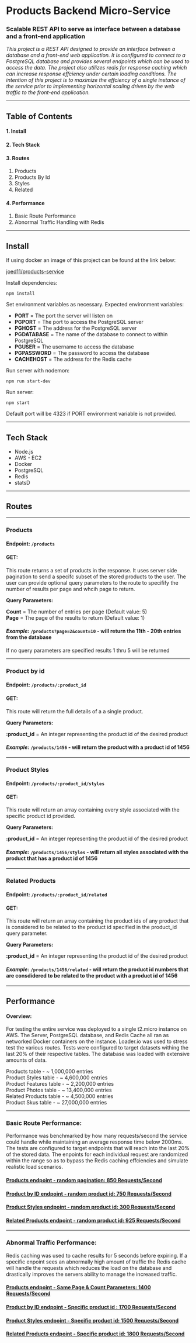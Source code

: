 # Products Backend Micro-Service

### Scalable REST API to serve as interface between a database and a front-end application

*This project is a REST API designed to provide an interface between a database and a front-end web application.  It is configured to connect to a PostgreSQL database and provides several endpoints which can be used to access the data.  The project also utilizes redis for response caching which can increase response effciency under certain loading conditions.  The intention of this project is to maximize the effciency of a single instance of the service prior to implementing horizontal scaling driven by the web traffic to the front-end application.*

-----------------------------------------------------------------------------------------------------------------------------

## Table of Contents
#### 1. Install
#### 2. Tech Stack
#### 3. Routes
   1. Products
   1. Products By Id
   1. Styles
   1. Related
#### 4. Performance
   1. Basic Route Performance
   1. Abnormal Traffic Handling with Redis
   
-----------------------------------------------------------------------------------------------------------------------------

## Install

If using docker an image of this project can be found at the link below:

[joed11/products-service](https://hub.docker.com/repository/docker/joed11/sdc-product-service)


Install dependencies:

   `npm install`

Set environment variables as necessary.  Expected environment variables:

   * **PORT** = The port the server will listen on
   * **PGPORT** = The port to access the PostgreSQL server
   * **PGHOST** = The address for the PostgreSQL server
   * **PGDATABASE** = The name of the database to connect to within PostgreSQL
   * **PGUSER** = The username to access the database
   * **PGPASSWORD** = The password to access the database
   * **CACHEHOST** = The address for the Redis cache

Run server with nodemon:

   `npm run start-dev`

Run server:

   `npm start`

Default port will be 4323 if PORT environment variable is not provided.

-----------------------------------------------------------------------------------------------------------------------------

## Tech Stack

   * Node.js
   * AWS - EC2
   * Docker
   * PostgreSQL
   * Redis
   * statsD
   
-----------------------------------------------------------------------------------------------------------------------------
   
## Routes

-----------------------------------------------------------------------------------------------------------------------------

### Products 

#### Endpoint: `/products`

#### GET: 
This route returns a set of products in the response.   It uses server side pagination to send a specifc subset of the stored products to the user.  The user can provide optional query parameters to the route to specifify the number of results per page and whcih page to return.

**Query Parameters:**

**Count** = The number of entries per page (Default value: 5) <br>
**Page** = The page of the results to return (Default value: 1)

#### *Example:*  `/products?page=2&count=10` - will return the 11th - 20th entries from the database

If no query parameters are specified results 1 thru 5 will be returned

-----------------------------------------------------------------------------------------------------------------------------

### Product by id 

#### Endpoint: `/products/:product_id`

#### GET: 
This route will return the full details of a a single product.

**Query Parameters:**

**:product_id** = An integer representing the product id of the desired product

#### *Example:*  `/products/1456` - will return the product with a product id of 1456

-----------------------------------------------------------------------------------------------------------------------------

### Product Styles 

#### Endpoint: `/products/:product_id/styles`

#### GET: 
This route will return an array containing every style associated with the specific product id provided.

**Query Parameters:**

**:product_id** = An integer representing the product id of the desired product

#### *Example:*  `/products/1456/styles` - will return all styles associated with the product that has a product id of 1456

-----------------------------------------------------------------------------------------------------------------------------

### Related Products 

#### Endpoint: `/products/:product_id/related`

#### GET: 
This route will return an array containing the product ids of any product that is considered to be related to the product id specified in the product_id query parameter.

**Query Parameters:**

**:product_id** = An integer representing the product id of the desired product

#### *Example:*  `/products/1456/related` - will return the product id numbers that are consdidered to be related to the product with a product id of 1456

-----------------------------------------------------------------------------------------------------------------------------

## Performance

#### Overview:

For testing the entire service was deployed to a single t2.micro instance on AWS.  The Server, PostgreSQL database, and Redis Cache all ran as networked Docker containers on the instance.  Loader.io was used to stress test the various routes.  Tests were configured to target datasets withing the last 20% of their respective tables.  The database was loaded with extensive amounts of data.

Products table - ~ 1,000,000 entries <br>
Product Styles table - ~ 4,600,000 entries <br>
Product Features table - ~ 2,200,000 entries <br>
Product Photos table -  ~ 13,400,000 entries <br>
Related Products table - ~ 4,500,000 entries <br>
Product Skus table - ~ 27,000,000 entries <br>

-----------------------------------------------------------------------------------------------------------------------------

### Basic Route Performance:

Performance was benchmarked by how many requests/second the service could handle while maintaining an average response time below 2000ms.  The tests are configured to target endpoints that will reach into the last 20% of the stored data.  The enpoints for each individual request are randomized within the range so as to bypass the Redis caching effciencies and simulate realistic load scenarios.

#### [Products endpoint - random pagination:  850 Requests/Second](https://bit.ly/35z5BVW)

#### [Product by ID endpoint - random product id: 750 Requests/Second](https://bit.ly/3kG0N7e)

#### [Product Styles endpoint - random product id: 300 Requests/Second](https://bit.ly/35qCILi)

#### [Related Products endpoint - random product id: 925 Requests/Second](https://bit.ly/34qR8vF)

-----------------------------------------------------------------------------------------------------------------------------

### Abnormal Traffic Performance:

Redis caching was used to cache results for 5 seconds before expiring.  If a specific enpoint sees an abnormally high amount of traffic the Redis cache will handle the requests which reduces the load on the database and drastically improves the servers ability to manage the increased traffic.

#### [Products endpoint - Same Page & Count Parameters:  1400 Requests/Second](https://bit.ly/2HBfFWr)

#### [Product by ID endpoint - Specific product id : 1700 Requests/Second](https://bit.ly/35zQrj4)

#### [Product Styles endpoint - Specific product id: 1500 Requests/Second](https://bit.ly/35vztSV)

#### [Related Products endpoint - Specific product id: 1800 Requests/Second](https://bit.ly/35ytwod)
